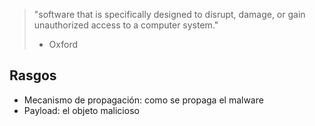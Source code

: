 > "software that is specifically designed to disrupt, damage, or gain unauthorized access to a computer system."
> - Oxford

## Rasgos
- Mecanismo de propagación: como se propaga el malware
- Payload: el objeto malicioso
